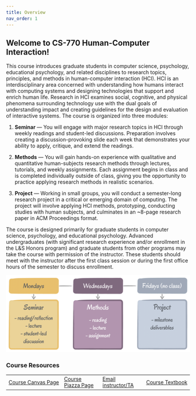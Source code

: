 ```yaml
---
title: Overview
nav_order: 1
---
```


## Welcome to CS-770 Human-Computer Interaction!

This course introduces graduate students in computer science, psychology, educational psychology, and related disciplines to research topics, principles, and methods in human-computer interaction (HCI). HCI is an interdisciplinary area concerned with understanding how humans interact with computing systems and designing technologies that support and enrich human life. Research in HCI examines social, cognitive, and physical phenomena surrounding technology use with the dual goals of understanding impact and creating guidelines for the design and evaluation of interactive systems.
The course is organized into three modules:

1. **Seminar** — You will engage with major research topics in HCI through weekly readings and student-led discussions. Preparation involves creating a discussion-provoking slide each week that demonstrates your ability to apply, critique, and extend the readings.

2.	**Methods** — You will gain hands-on experience with qualitative and quantitative human-subjects research methods through lectures, tutorials, and weekly assignments. Each assignment begins in class and is completed individually outside of class, giving you the opportunity to practice applying research methods in realistic scenarios.

3.	**Project** — Working in small groups, you will conduct a semester-long research project in a critical or emerging domain of computing. The project will involve applying HCI methods, prototyping, conducting studies with human subjects, and culminates in an ~8-page research paper in ACM Proceedings format.

The course is designed primarily for graduate students in computer science, psychology, and educational psychology. Advanced undergraduates (with significant research experience and/or enrollment in the L&S Honors program) and graduate students from other programs may take the course with permission of the instructor. These students should meet with the instructor after the first class session or during the first office hours of the semester to discuss enrollment.


![Schedule](figures/schedule.png)



### Course Resources

<table>
<tr>
	<td>
		<span class="fs-3"><a class="btn btn-blue" href="https://canvas.wisc.edu/courses/475834">Course Canvas Page</a></span>
	</td>
	<td>
		<span class="fs-3"><a class="btn btn-blue" href="https://piazza.com/wisc/fall2025/cspsychedpsych770">Course Piazza Page</a></span>
	</td>
  <td>
		<span class="fs-3"><a class="btn btn-blue" href="mailto:hci-class@cs.wisc.edu">Email instructor/TA</a></span>
	</td>
	<td>
		<span class="fs-3"><a class="btn btn-blue" href="https://www-sciencedirect-com.ezproxy.library.wisc.edu/book/9780128053904/research-methods-in-human-computer-interaction">Course Textbook</a></span>
	</td>
</tr>
</table>